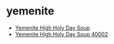 # yemenite

 * [Yemenite High Holy Day Soup](../../index/y/yemenite-high-holy-day-soup-40002.json)
 * [Yemenite High Holy Day Soup 40002](../../index/y/yemenite-high-holy-day-soup-40002.json)
